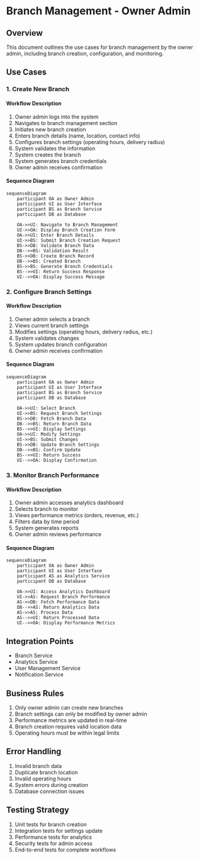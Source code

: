 # Branch Management - Owner Admin

## Overview
This document outlines the use cases for branch management by the owner admin, including branch creation, configuration, and monitoring.

## Use Cases

### 1. Create New Branch

#### Workflow Description
1. Owner admin logs into the system
2. Navigates to branch management section
3. Initiates new branch creation
4. Enters branch details (name, location, contact info)
5. Configures branch settings (operating hours, delivery radius)
6. System validates the information
7. System creates the branch
8. System generates branch credentials
9. Owner admin receives confirmation

#### Sequence Diagram
```mermaid
sequenceDiagram
    participant OA as Owner Admin
    participant UI as User Interface
    participant BS as Branch Service
    participant DB as Database
    
    OA->>UI: Navigate to Branch Management
    UI->>OA: Display Branch Creation Form
    OA->>UI: Enter Branch Details
    UI->>BS: Submit Branch Creation Request
    BS->>DB: Validate Branch Data
    DB-->>BS: Validation Result
    BS->>DB: Create Branch Record
    DB-->>BS: Created Branch
    BS->>BS: Generate Branch Credentials
    BS-->>UI: Return Success Response
    UI-->>OA: Display Success Message
```

### 2. Configure Branch Settings

#### Workflow Description
1. Owner admin selects a branch
2. Views current branch settings
3. Modifies settings (operating hours, delivery radius, etc.)
4. System validates changes
5. System updates branch configuration
6. Owner admin receives confirmation

#### Sequence Diagram
```mermaid
sequenceDiagram
    participant OA as Owner Admin
    participant UI as User Interface
    participant BS as Branch Service
    participant DB as Database
    
    OA->>UI: Select Branch
    UI->>BS: Request Branch Settings
    BS->>DB: Fetch Branch Data
    DB-->>BS: Return Branch Data
    BS-->>UI: Display Settings
    OA->>UI: Modify Settings
    UI->>BS: Submit Changes
    BS->>DB: Update Branch Settings
    DB-->>BS: Confirm Update
    BS-->>UI: Return Success
    UI-->>OA: Display Confirmation
```

### 3. Monitor Branch Performance

#### Workflow Description
1. Owner admin accesses analytics dashboard
2. Selects branch to monitor
3. Views performance metrics (orders, revenue, etc.)
4. Filters data by time period
5. System generates reports
6. Owner admin reviews performance

#### Sequence Diagram
```mermaid
sequenceDiagram
    participant OA as Owner Admin
    participant UI as User Interface
    participant AS as Analytics Service
    participant DB as Database
    
    OA->>UI: Access Analytics Dashboard
    UI->>AS: Request Branch Performance
    AS->>DB: Fetch Performance Data
    DB-->>AS: Return Analytics Data
    AS->>AS: Process Data
    AS-->>UI: Return Processed Data
    UI-->>OA: Display Performance Metrics
```

## Integration Points
- Branch Service
- Analytics Service
- User Management Service
- Notification Service

## Business Rules
1. Only owner admin can create new branches
2. Branch settings can only be modified by owner admin
3. Performance metrics are updated in real-time
4. Branch creation requires valid location data
5. Operating hours must be within legal limits

## Error Handling
1. Invalid branch data
2. Duplicate branch location
3. Invalid operating hours
4. System errors during creation
5. Database connection issues

## Testing Strategy
1. Unit tests for branch creation
2. Integration tests for settings update
3. Performance tests for analytics
4. Security tests for admin access
5. End-to-end tests for complete workflows 
